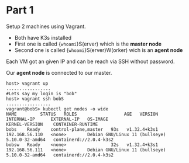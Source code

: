 # Part 1

Setup 2 machines using Vagrant.

* Both have K3s installed
* First one is called {`whoami`}S(erver) which is the **master node**
* Second one is called {`whoami`}S(erver)W(orker) wich is an **agent node**

Each VM got an given IP and can be reach via SSH without password.

Our **agent node** is connected to our master.

```
host> vagrant up
.................
#Lets say my login is "bob"
host> vagrant ssh bobS
.................
vagrant@bobS> kubectl get nodes -o wide
NAME         STATUS   ROLES                  AGE   VERSION        INTERNAL-IP      EXTERNAL-IP   OS-IMAGE                         KERNEL-VERSION    CONTAINER-RUNTIME
bobs    Ready    control-plane,master   93s   v1.32.4+k3s1   192.168.56.110   <none>        Debian GNU/Linux 11 (bullseye)   5.10.0-32-amd64   containerd://2.0.4-k3s2
bobsw   Ready    <none>                 32s   v1.32.4+k3s1   192.168.56.111   <none>        Debian GNU/Linux 11 (bullseye)   5.10.0-32-amd64   containerd://2.0.4-k3s2

```
